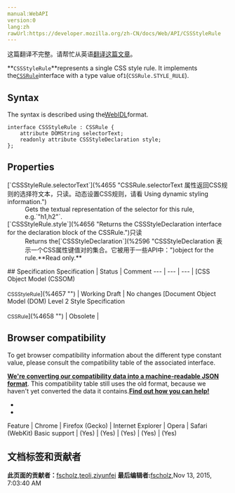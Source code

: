 ```yaml
---
manual:WebAPI
version:0
lang:zh
rawUrl:https://developer.mozilla.org/zh-CN/docs/Web/API/CSSStyleRule
---
```




这篇翻译不完整。请帮忙从英语[翻译这篇文章](%4654 "")。






**`CSSStyleRule`**represents a single CSS style rule. It implements the[`CSSRule`](%2594 "An object implementing the CSSRule DOM interface represents a single CSS at-rule. References to a CSSRule-implementing object may be obtained by looking at a CSS style sheet's cssRules list.")interface with a type value of`1`(`CSSRule.STYLE_RULE`).


## Syntax<a name="Properties"></a>


The syntax is described using the[WebIDL](%4432 "http://dev.w3.org/2006/webapi/WebIDL/")format.


```
interface CSSStyleRule : CSSRule {
    attribute DOMString selectorText;
    readonly attribute CSSStyleDeclaration style;
};
```

## Properties<a name="Properties_2"></a>
<dl><dt>[`CSSStyleRule.selectorText`](%4655 "CSSRule.selectorText 属性返回CSS规则的选择符文本，只读。动态设置CSS规则，请看 Using dynamic styling information.")</dt><dd>Gets the textual representation of the selector for this rule, e.g.`"h1,h2"`.</dd><dt>[`CSSStyleRule.style`](%4656 "Returns the CSSStyleDeclaration interface for the declaration block of the CSSRule.")只读</dt><dd>Returns the[`CSSStyleDeclaration`](%2596 "CSSStyleDeclaration 表示一个CSS属性键值对的集合。它被用于一些API中：")object for the rule.**Read only.**</dd></dl>
## Specification<a name="Specification"></a>
Specification | Status | Comment 
 ---  |  ---  |  ---  | 
[CSS Object Model (CSSOM)<br></br><small>CSSStyleRule</small>](%4657 "") | Working Draft | No changes 
[Document Object Model (DOM) Level 2 Style Specification<br></br><small>CSSRule</small>](%4658 "") | Obsolete |  


## Browser compatibility<a name="Browser_compatibility"></a>


To get browser compatibility information about the different type constant value, please consult the compatibility table of the associated interface.



**[We&#39;re converting our compatibility data into a machine-readable JSON format](%3344 "")**. This compatibility table still uses the old format, because we haven&#39;t yet converted the data it contains.**[Find out how you can help!](%3392 "")**


* 
* 
Feature | Chrome | Firefox (Gecko) | Internet Explorer | Opera | Safari (WebKit) 
Basic support | (Yes) | (Yes) | (Yes) | (Yes) | (Yes) 






## 文档标签和贡献者
**此页面的贡献者：**[fscholz](%60 ""),[teoli](%160 ""),[ziyunfei](%61 "")
**最后编辑者:**[fscholz](%60 ""),<time>Nov 13, 2015, 7:03:40 AM</time>


